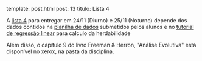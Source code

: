 template: post.html
post: 13
titulo: Lista 4


A [lista 4](/bio208/static/pdfs/roteiros_listas/lista4.pdf) para entregar em 24/11 (Diurno) e 25/11 (Noturno)
depende dos dados contidos na [planilha de dados](/bio208/static/pdfs/roteiros_listas/planilha_lista4.xlsx)
submetidos pelos alunos e no [tutorial de regressão linear](/bio208/static/pdfs/roteiros_listas/Tutorial_RL.pdf) para calculo da herdabilidade

Além disso, o capítulo 9 do livro Freeman & Herron, "Análise Evolutiva" está disponível no xerox, na pasta da disciplina.
